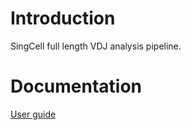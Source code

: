 # Introduction
SingCell full length VDJ analysis pipeline.

# Documentation
[User guide](./doc/user_guide.md)
